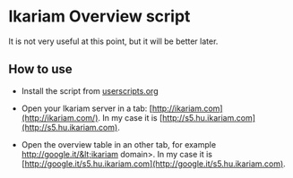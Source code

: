 Ikariam Overview script
=======================

It is not very useful at this point, but it will be better later.

How to use
----------

*   Install the script from [userscripts.org](http://userscripts.org/scripts/show/166879)

*   Open your Ikariam server in a tab: [http://ikariam.com](http://ikariam.com/). In my case it is [http://s5.hu.ikariam.com](http://s5.hu.ikariam.com).

*   Open the overview table in an other tab, for example http://google.it/&lt;ikariam domain&gt;. In my case it is [http://google.it/s5.hu.ikariam.com](http://google.it/s5.hu.ikariam.com).

